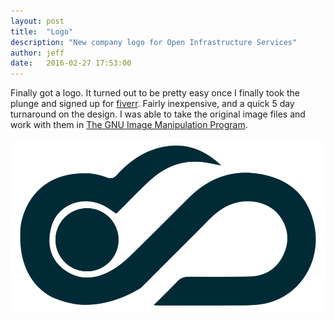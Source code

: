 ```yaml
---
layout: post
title:  "Logo"
description: "New company logo for Open Infrastructure Services"
author: jeff
date:   2016-02-27 17:53:00
---
```


Finally got a logo.  It turned out to be pretty easy once I finally took the
plunge and signed up for [fiverr][fiverr]. Fairly inexpensive, and a quick 5
day turnaround on the design.  I was able to take the original image files and
work with them in [The GNU Image Manipulation Program][gimp].

<img src="/img/logo-rectangle.png" width="*"/>

[fiverr]: https://www.fiverr.com/
[gimp]: https://www.gimp.org/
[gimp-logo]: https://www.gimp.org/images/frontpage/wilber-big.png
